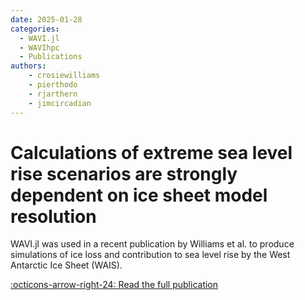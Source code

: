 ```yaml
---
date: 2025-01-28 
categories:
  - WAVI.jl
  - WAVIhpc
  - Publications
authors:
    - crosiewilliams
    - pierthodo
    - rjarthern
    - jimcircadian
---
```


# Calculations of extreme sea level rise scenarios are strongly dependent on ice sheet model resolution

WAVI.jl was used in a recent publication by Williams et al. to produce simulations of ice loss and 
contribution to sea level rise by the West Antarctic Ice Sheet (WAIS).

<!-- more -->

[:octicons-arrow-right-24: Read the full publication](https://www.nature.com/articles/s43247-025-02010-z#)